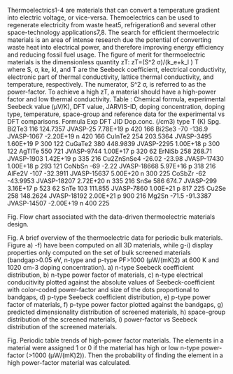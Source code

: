 Thermoelectrics1-4 are materials that can convert a temperature gradient into electric voltage, or vice-versa. Themoelectrics can be used to regenerate electricity from waste heat5, refrigeration6 and several other space-technology applications7,8. The search for efficient thermoelectric materials is an area of intense research due the potential of converting waste heat into electrical power, and therefore improving energy efficiency and reducing fossil fuel usage. The figure of merit for thermoelectric materials is the dimensionless quantity zT:
                                                                             zT=(S^2 σ)/(k_e+k_l ) T 			
where S, σ, ke, kl, and T are the Seebeck coefficient, electrical conductivity, electronic part of thermal conductivity, lattice thermal conductivity, and temperature, respectively. The numerator, S^2 σ, is referred to as the power-factor. To achieve a high zT, a material should have a high-power factor and low thermal conductivity.
Table :  Chemical formula, experimental Seebeck value (μV/K), DFT value, JARVIS-ID, doping concentration, doping type, temperature, space-group and reference data for the experimental vs DFT comparisons.
Formula	Exp	DFT	JID	Dop.conc.
(/cm3)	type	T
(K)	Spg.
Bi2Te3	116	124.7357	JVASP-25	7.78E+19	p	420	166
Bi2Se3	-70	-136.9	JVASP-1067	-2.20E+19	n	420	166
CuInTe2	254	203.5364	JVASP-3495	1.60E+19	P	300	122
CuGaTe2	380	448.9839	JVASP-2295	1.00E+18	p	300	122
AgTlTe	550	721	JVASP-9744	1.00E+17	p	320	62
ErNiSb	258	268.71	JVASP-1903	1.42E+19	p	335	216
Cu2ZnSnSe4	-26.02	-23.98	JVASP-17430	1.00E+18	p	293	121
CoNbSn	-69	-2.22	JVASP-18668	5.97E+16	p	318	216
AlFe2V	-107	-32.3911	JVASP-15637	5.00E+20	n	300	225
CoSbZr	-62	-43.9953	JVASP-18207	2.72E+20	n	335	216
SnSe	586	674.7	JVASP-299	3.16E+17	p	523	62
SnTe	103	111.855	JVASP-7860	1.00E+21	p	817	225
Cu2Se	258	148.2624	JVASP-18192	2.00E+21	p	900	216
Mg2Sn	-71.5	-91.3387	JVASP-14507	-2.00E+19	n	400	225


 
Fig.  Flow chart associated with the data-driven thermoelectric materials design.

 
 
Fig.  A brief overview of the thermoelectric data for periodic bulk materials. Figure a) -f) have been computed on all 3D materials, while g-i) display properties only computed on the set of bulk screened materials (bandgap>0.05 eV, n-type and p-type PF>1000 (μW/(mK)2) at 600 K and 1020 cm-3 doping concentration). a) n-type Seebeck coefficient distribution, b) n-type power factor of materials, c) n-type electrical conducitivity plotted against the absolute values of Seebeck-coefficient with color-coded power-factor and size of the dots proportional to bandgaps, d) p-type Seebeck coefficient distribution, e) p-type power factor of materials, f) p-type power factor plotted against the bandgaps, g) predicted dimensionality distribution of screened materials, h) space-group distribution of the screened materials, i) power-factor vs Seebeck distribution of the screened materials.

 
Fig.  Periodic table trends of high-power factor materials. The elements in a material were assigned 1 or 0 if the material has high or low n-type power-factor (>1000 (μW/(mK)2)). Then the probability of finding the element in a high power-factor material was calculated.
